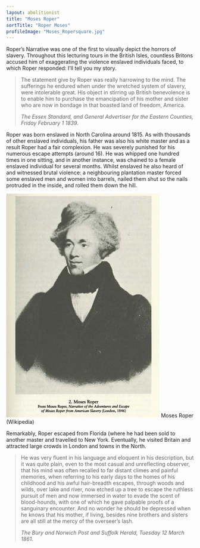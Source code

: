 ```yaml
---
layout: abolitionist
title: "Moses Roper"
sortTitle: "Roper Moses"
profileImage: "Moses_Ropersquare.jpg"
---
```



Roper’s Narrative was one of the first to visually depict the horrors of slavery. Throughout this lecturing tours in the British Isles, countless Britons accused him of exaggerating the violence enslaved individuals faced, to which Roper responded: I’ll tell you my story.

>The statement give by Roper was really harrowing to the mind. The sufferings he endured when under the wretched system of slavery, were intolerable great. His object in stirring up British benevolence is to enable him to purchase the emancipation of his mother and sister who are now in bondage in that boasted land of freedom, America.
> <footer><cite>The Essex Standard, and General Advertiser for the Eastern Counties, Friday February 1 1839.</cite></footer>

Roper was born enslaved in North Carolina around 1815. As with thousands of other enslaved individuals, his father was also his white master and as a result Roper had a fair complexion. He was severely punished for his numerous escape attempts (around 16). He was whipped one hundred times in one sitting, and in another instance, was chained to a female enslaved individual for several months. Whilst enslaved he also heard of and witnessed brutal violence: a neighbouring plantation master forced some enslaved men and women into barrels, nailed them shut so the nails protruded in the inside, and rolled them down the hill.

![Picture of Moses Roper](/img/Moses_Roper.jpg)
<span class="caption text-muted">Moses Roper (Wikipedia)</span>

Remarkably, Roper escaped from Florida (where he had been sold to another master and travelled to New York. Eventually, he visited Britain and attracted large crowds in London and towns in the North.

> He was very fluent in his language and eloquent in his description, but it was quite plain, even to the most casual and unreflecting observer, that his mind was often recalled to far distant climes and painful memories, when referring to his early days to the homes of his childhood and his awful hair-breadth escapes, through woods and wilds, over lake and river, now etched up a tree to escape the ruthless pursuit of men and now immersed in water to evade the scent of blood-hounds, with one of which he gave palpable proofs of a sanguinary encounter. And no wonder he should be depressed when he knows that his mother, if living, besides nine brothers and sisters are all still at the mercy of the overseer’s lash.
> <footer><cite>The Bury and Norwich Post and Suffolk Herald, Tuesday 12 March 1861.</cite></footer>

